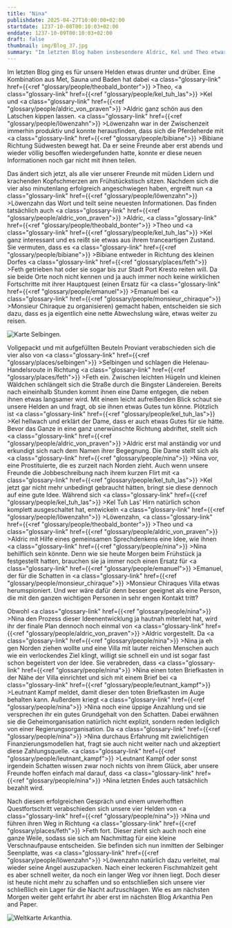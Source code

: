 ```yaml
---
title: "Nina"
publishdate: 2025-04-27T10:00:00+02:00
startdate: 1237-10-08T00:10:03+02:00
enddate: 1237-10-09T00:10:03+02:00
draft: false
thumbnail: img/Blog_37.jpg
summary: "Im letzten Blog haben insbesondere Aldric, Kel und Theo etwas über die Stränge geschlagen. Ob es jetzt daran liegt, dass diese letzte Nacht vielleicht auch etwas peinlich war, oder daran, dass nun tatsächlich alle Nebenquests in Selbingen erledigt sind, ist schwer zu sagen, allerdings geht es für unsere Helden heute weiter in die nächste Ortschaft Feth. Was sie auf dem Weg dorthin erwartet, erfahrt ihr hier:"
---
```


Im letzten Blog ging es für unsere Helden etwas drunter und drüber. Eine Kombination aus Met, Sauna und Baden hat dabei <a class="glossary-link" href={{<ref "glossary/people/theobald_bonter">}} >Theo</a>, <a class="glossary-link" href={{<ref "glossary/people/kel_tuh_las">}} >Kel</a> und <a class="glossary-link" href={{<ref "glossary/people/aldric_von_praven">}} >Aldric</a> ganz schön aus den Latschen kippen lassen. <a class="glossary-link" href={{<ref "glossary/people/löwenzahn">}} >Löwenzahn</a> war in der Zwischenzeit immerhin produktiv und konnte herausfinden, dass sich die Pferdeherde mit <a class="glossary-link" href={{<ref "glossary/people/bibiane">}} >Bibiane</a> Richtung Südwesten bewegt hat. Da er seine Freunde aber erst abends und wieder völlig besoffen wiedergefunden hatte, konnte er diese neuen Informationen noch gar nicht mit ihnen teilen.

Das ändert sich jetzt, als alle vier unserer Freunde mit müden Lidern und krachenden Kopfschmerzen am Frühstückstisch sitzen. Nachdem sich die vier also minutenlang erfolgreich angeschwiegen haben, ergreift nun <a class="glossary-link" href={{<ref "glossary/people/löwenzahn">}} >Löwenzahn</a> das Wort und teilt seine neuesten Informationen. Das finden tatsächlich auch <a class="glossary-link" href={{<ref "glossary/people/aldric_von_praven">}} >Aldric</a>, <a class="glossary-link" href={{<ref "glossary/people/theobald_bonter">}} >Theo</a> und <a class="glossary-link" href={{<ref "glossary/people/kel_tuh_las">}} >Kel</a> ganz interessant und es reißt sie etwas aus ihrem tranceartigen Zustand. Sie vermuten, dass es <a class="glossary-link" href={{<ref "glossary/people/bibiane">}} >Bibiane</a> entweder in Richtung des kleinen Dorfes <a class="glossary-link" href={{<ref "glossary/places/feth">}} >Feth</a> getrieben hat oder sie sogar bis zur Stadt Port Kresto reiten will. Da sie beide Orte noch nicht kennen und ja auch immer noch keine wirklichen Fortschritte mit ihrer Hauptquest (einen Ersatz für <a class="glossary-link" href={{<ref "glossary/people/emanuel">}} >Emanuel</a> bei <a class="glossary-link" href={{<ref "glossary/people/monsieur_chiraque">}} >Monsieur Chiraque</a> zu organisieren) gemacht haben, entscheiden sie sich dazu, dass es ja eigentlich eine nette Abwechslung wäre, etwas weiter zu reisen.

<div class="img-max center">
  <img class="img-fluid" title="Karte Selbingen" alt="Karte Selbingen." src="/img/selbingen.jpg" />
</div>

Vollgepackt und mit aufgefüllten Beuteln Proviant verabschieden sich die vier also von <a class="glossary-link" href={{<ref "glossary/places/selbingen">}} >Selbingen</a> und schlagen die Helenau-Handelsroute in Richtung <a class="glossary-link" href={{<ref "glossary/places/feth">}} >Feth</a> ein. Zwischen leichten Hügeln und kleinen Wäldchen schlängelt sich die Straße durch die Bingster Ländereien. Bereits nach eineinhalb Stunden kommt ihnen eine Dame entgegen, die neben ihnen etwas langsamer wird. Mit einem leicht aufreißenden Blick schaut sie unsere Helden an und fragt, ob sie ihnen etwas Gutes tun könne. Plötzlich ist <a class="glossary-link" href={{<ref "glossary/people/kel_tuh_las">}} >Kel</a> hellwach und erklärt der Dame, dass er auch etwas Gutes für sie hätte. Bevor das Ganze in eine ganz unerwünschte Richtung abdriftet, stellt sich <a class="glossary-link" href={{<ref "glossary/people/aldric_von_praven">}} >Aldric</a> erst mal anständig vor und erkundigt sich nach dem Namen ihrer Begegnung. Die Dame stellt sich als <a class="glossary-link" href={{<ref "glossary/people/nina">}} >Nina</a> vor, eine Prostituierte, die es zurzeit nach Norden zieht. Auch wenn unsere Freunde die Jobbeschreibung nach ihrem kurzen Flirt mit <a class="glossary-link" href={{<ref "glossary/people/kel_tuh_las">}} >Kel</a> jetzt gar nicht mehr unbedingt gebraucht hätten, bringt sie diese dennoch auf eine gute Idee. Während sich <a class="glossary-link" href={{<ref "glossary/people/kel_tuh_las">}} >Kel Tuh Las</a>’ Hirn natürlich schon komplett ausgeschaltet hat, entwickeln <a class="glossary-link" href={{<ref "glossary/people/löwenzahn">}} >Löwenzahn</a>, <a class="glossary-link" href={{<ref "glossary/people/theobald_bonter">}} >Theo</a> und <a class="glossary-link" href={{<ref "glossary/people/aldric_von_praven">}} >Aldric</a> mit Hilfe eines gemeinsamen Sprechdenkens eine Idee, wie ihnen <a class="glossary-link" href={{<ref "glossary/people/nina">}} >Nina</a> behilflich sein könnte. Denn wie sie heute Morgen beim Frühstück ja festgestellt hatten, brauchen sie ja immer noch einen Ersatz für <a class="glossary-link" href={{<ref "glossary/people/emanuel">}} >Emanuel</a>, der für die Schatten in <a class="glossary-link" href={{<ref "glossary/people/monsieur_chiraque">}} >Monsieur Chiraques</a> Villa etwas herumspioniert. Und wer wäre dafür denn besser geeignet als eine Person, die mit den ganzen wichtigen Personen in sehr engen Kontakt tritt?

Obwohl <a class="glossary-link" href={{<ref "glossary/people/nina">}} >Nina</a> den Prozess dieser Ideenentwicklung ja hautnah miterlebt hat, wird ihr der finale Plan dennoch noch einmal von <a class="glossary-link" href={{<ref "glossary/people/aldric_von_praven">}} >Aldric</a> vorgestellt. Da <a class="glossary-link" href={{<ref "glossary/people/nina">}} >Nina</a> ja eh gen Norden ziehen wollte und eine Villa mit lauter reichen Menschen auch wie ein verlockendes Ziel klingt, willigt sie schnell ein und ist sogar fast schon begeistert von der Idee. Sie verabreden, dass <a class="glossary-link" href={{<ref "glossary/people/nina">}} >Nina</a> einen toten Briefkasten in der Nähe der Villa einrichtet und sich mit einem Brief bei <a class="glossary-link" href={{<ref "glossary/people/leutnant_kampf">}} >Leutnant Kampf</a> meldet, damit dieser den toten Briefkasten im Auge behalten kann. Außerdem kriegt <a class="glossary-link" href={{<ref "glossary/people/nina">}} >Nina</a> noch eine üppige Anzahlung und sie versprechen ihr ein gutes Grundgehalt von den Schatten. Dabei erwähnen sie die Geheimorganisation natürlich nicht explizit, sondern reden lediglich von einer Regierungsorganisation. Da <a class="glossary-link" href={{<ref "glossary/people/nina">}} >Nina</a> durchaus Erfahrung mit zwielichtigen Finanzierungsmodellen hat, fragt sie auch nicht weiter nach und akzeptiert diese Zahlungsquelle. <a class="glossary-link" href={{<ref "glossary/people/leutnant_kampf">}} >Leutnant Kampf</a> oder sonst irgendein Schatten wissen zwar noch nichts von ihrem Glück, aber unsere Freunde hoffen einfach mal darauf, dass <a class="glossary-link" href={{<ref "glossary/people/nina">}} >Nina</a> letzten Endes auch tatsächlich bezahlt wird.

Nach diesem erfolgreichen Gespräch und einem unverhofften Questfortschritt verabschieden sich unsere vier Helden von <a class="glossary-link" href={{<ref "glossary/people/nina">}} >Nina</a> und führen ihren Weg in Richtung <a class="glossary-link" href={{<ref "glossary/places/feth">}} >Feth</a> fort. Dieser zieht sich auch noch eine ganze Weile, sodass sie sich am Nachmittag für eine kleine Verschnaufpause entscheiden. Sie befinden sich nun inmitten der Selbinger Seenplatte, was <a class="glossary-link" href={{<ref "glossary/people/löwenzahn">}} >Löwenzahn</a> natürlich dazu verleitet, mal wieder seine Angel auszupacken. Nach einer leckeren Fischmahlzeit geht es aber schnell weiter, da noch ein langer Weg vor ihnen liegt. Doch dieser ist heute nicht mehr zu schaffen und so entschließen sich unsere vier schließlich ein Lager für die Nacht aufzuschlagen. Wie es am nächsten Morgen weiter geht erfahrt ihr aber erst im nächsten Blog Arkanthia Pen and Paper.

<div class="img-max center">
  <img class="img-fluid" title="Weltkarte Arkanthia" alt="Weltkarte Arkanthia." src="/img/Arkanthia_Full_Map_Selbingen_Feth.jpg" />
</div>

